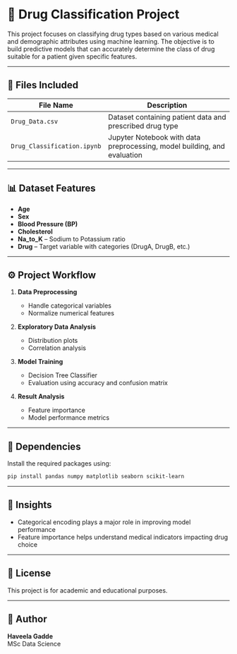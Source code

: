 
# 💊 Drug Classification Project

This project focuses on classifying drug types based on various medical and demographic attributes using machine learning. The objective is to build predictive models that can accurately determine the class of drug suitable for a patient given specific features.

---

## 📁 Files Included

| File Name                | Description |
|-------------------------|-------------|
| `Drug_Data.csv`          | Dataset containing patient data and prescribed drug type |
| `Drug_Classification.ipynb` | Jupyter Notebook with data preprocessing, model building, and evaluation |

---

## 📊 Dataset Features

- **Age**
- **Sex**
- **Blood Pressure (BP)**
- **Cholesterol**
- **Na_to_K** – Sodium to Potassium ratio
- **Drug** – Target variable with categories (DrugA, DrugB, etc.)

---

## ⚙️ Project Workflow

1. **Data Preprocessing**
   - Handle categorical variables
   - Normalize numerical features

2. **Exploratory Data Analysis**
   - Distribution plots
   - Correlation analysis

3. **Model Training**
   - Decision Tree Classifier
   - Evaluation using accuracy and confusion matrix

4. **Result Analysis**
   - Feature importance
   - Model performance metrics

---

## 🧪 Dependencies

Install the required packages using:

```bash
pip install pandas numpy matplotlib seaborn scikit-learn
```

---

## 🧠 Insights

- Categorical encoding plays a major role in improving model performance
- Feature importance helps understand medical indicators impacting drug choice

---

## 📜 License

This project is for academic and educational purposes.

---

## 👤 Author

**Haveela Gadde**  
MSc Data Science  

